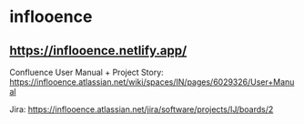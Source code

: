 # inflooence

  ## https://inflooence.netlify.app/
  
  
  Confluence User Manual + Project Story: https://inflooence.atlassian.net/wiki/spaces/IN/pages/6029326/User+Manual
  
  
  Jira: https://inflooence.atlassian.net/jira/software/projects/IJ/boards/2
